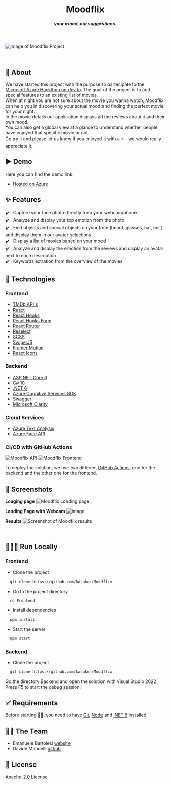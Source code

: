 <h1 align="center">Moodflix</h1>
<h5 align="center">your mood, our suggestions.</h5><br/>

![Image of Moodflix Project](https://cdn.jsdelivr.net/gh/Th3Wall/assets-cdn/Moodflix/Moodflix_Backdrop_Placeholder.png)

<br/>

## 🎯 About

We have started this project with the purpose to partecipate to the [Microsoft Azure Hackthon on dev.to](https://dev.to/devteam/hack-the-microsoft-azure-trial-on-dev-2ne5).
The goal of the project is to add special features to an existing list of movies.<br/>
When at night you are not sure about the movie you wanna watch, Moodflix can help you in discovering your actual mood and finding the perfect movie for your night.<br/>
In the movie details our application displays all the reviews about it and their own mood. <br/>
You can also get a global view at a glance to understand whether people have enjoyed that specific movie or not.
<br/>
Go try it and please let us know if you enjoyed it with a ⭐️ - we would really appreciate it.
<br/>

## ▶️ Demo

Here you can find the demo link:

- [Hosted on Azure](https://moodflix.th3wall.codes)

## :sparkles: Features

:heavy_check_mark: &nbsp;&nbsp;Capture your face photo directly from your webcam/phone<br />
:heavy_check_mark: &nbsp;&nbsp;Analyze and display your top emotion from the photo<br />
:heavy_check_mark: &nbsp;&nbsp;Find objects and special objects on your face (beard, glasses, hat, ect.) and display them in our avatar selections<br />
:heavy_check_mark: &nbsp;&nbsp;Display a list of movies based on your mood<br />
:heavy_check_mark: &nbsp;&nbsp;Analyze and display the emotion from the reviews and display an avatar next to each description<br />
:heavy_check_mark: &nbsp;&nbsp;Keywords extration from the overview of the movies<br />

## :rocket: Technologies

### Frontend
- [TMDb API's](https://www.themoviedb.org/)
- [React](https://reactjs.org/)
- [React Hooks](https://reactjs.org/docs/hooks-intro.html)
- [React Hooks Form](https://react-hook-form.com/)
- [React Router](https://reactrouter.com/web/guides/quick-start)
- [Reselect](https://github.com/reduxjs/reselect)
- [SCSS](https://sass-lang.com/)
- [SwiperJS](https://swiperjs.com/react)
- [Framer Motion](https://www.framer.com/motion/)
- [React Icons](https://react-icons.github.io/react-icons/)

### Backend
- [ASP.NET Core 6](https://dotnet.microsoft.com/en-us/apps/aspnet)
- [C# 10](https://docs.microsoft.com/en-us/dotnet/csharp/)
- [.NET 6](https://dotnet.microsoft.com/en-us/learn/dotnet/what-is-dotnet)
- [Azure Cognitive Services SDK](https://azure.microsoft.com/en-us/services/cognitive-services/)
- [Swagger](https://swagger.io/)
- [Microsoft Clarity](https://clarity.microsoft.com/)

### Cloud Services
- [Azure Text Analysis](https://azure.microsoft.com/en-us/services/cognitive-services/text-analytics/#overview)
- [Azure Face API](https://azure.microsoft.com/en-us/services/cognitive-services/face/#overview)

### CI/CD with GitHub Actions

![Moodflix API](https://github.com/kasuken/moodflix/actions/workflows/moodflix-api.yml/badge.svg)
![Moodflix Frontend](https://github.com/kasuken/moodflix/actions/workflows/moodflix-frontend.yml/badge.svg)

To deploy the solution, we use two different [GitHub Actions](https://github.com/kasuken/Moodflix/actions): one for the backend and the other one for the frontend.

## 📸 Screenshots

**Loaging page**
![Moodflix Loading page](https://user-images.githubusercontent.com/2757486/154629449-4f2984c8-1702-43f0-b40e-6459231e155a.png)
<br/>

**Landing Page with Webcam**
![image](https://user-images.githubusercontent.com/2757486/154629834-ae146ed5-4859-479b-94f3-9acb3d2aab2f.png)
<br/>

**Results**
![Screenshot of Moodflix results](https://user-images.githubusercontent.com/2757486/154628700-745f6e97-5585-442e-a818-df51162b4386.png)
<br/>

<br/>

## 👨🏻‍💻 Run Locally

### Frontend

- Clone the project

```bash
  git clone https://github.com/kasuken/Moodflix
```

- Go to the project directory

```bash
  cd Frontend
```

- Install dependencies

```bash
  npm install
```
- Start the server

```bash
  npm start
```

### Backend

- Clone the project

```bash
  git clone https://github.com/kasuken/Moodflix
```

Go the directory Backend and open the solution with Visual Studio 2022
Press F5 to start the debug session.

## :white_check_mark: Requirements

Before starting 🧑‍💻, you need to have [Git](https://git-scm.com), [Node](https://nodejs.org/en/) and [.NET 6](https://dotnet.microsoft.com/en-us/) installed.
<br/>

## 🧑‍💻 The Team
- Emanuele Bartolesi [website](https://www.emanuelebartolesi.com)
- Davide Mandelli [github](https://github.com/th3wall)

## 📝 License

[Apache-2.0 License](https://github.com/kasuken/Moodflix/blob/main/LICENSE)
